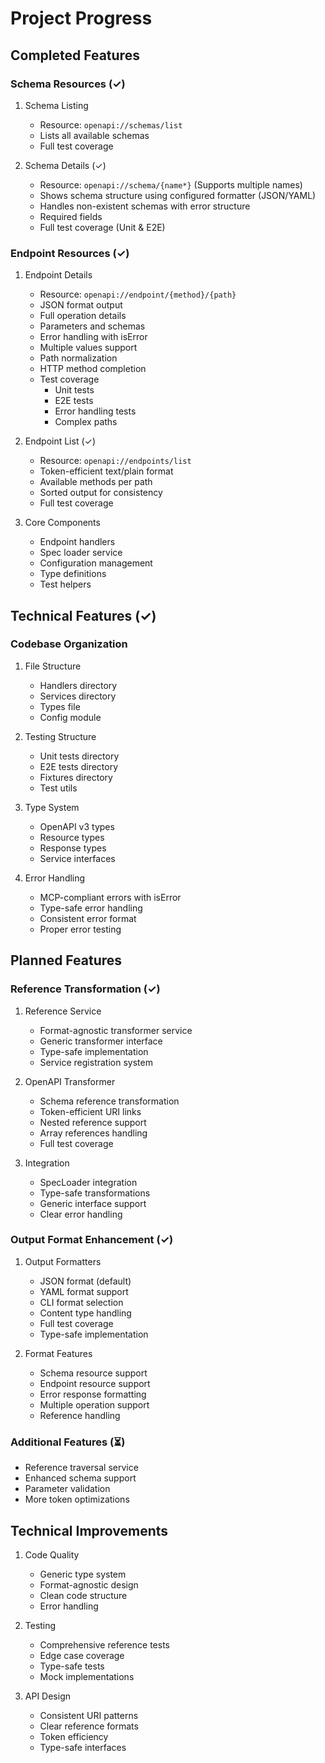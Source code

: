 # Project Progress

## Completed Features

### Schema Resources (✓)
1. Schema Listing
   - Resource: `openapi://schemas/list`
   - Lists all available schemas
   - Full test coverage

2. Schema Details (✓)
   - Resource: `openapi://schema/{name*}` (Supports multiple names)
   - Shows schema structure using configured formatter (JSON/YAML)
   - Handles non-existent schemas with error structure
   - Required fields
   - Full test coverage (Unit & E2E)

### Endpoint Resources (✓)
1. Endpoint Details
   - Resource: `openapi://endpoint/{method}/{path}`
   - JSON format output
   - Full operation details
   - Parameters and schemas
   - Error handling with isError
   - Multiple values support
   - Path normalization
   - HTTP method completion
   - Test coverage
     - Unit tests
     - E2E tests
     - Error handling tests
     - Complex paths

2. Endpoint List (✓)
   - Resource: `openapi://endpoints/list`
   - Token-efficient text/plain format
   - Available methods per path
   - Sorted output for consistency
   - Full test coverage

3. Core Components
   - Endpoint handlers
   - Spec loader service
   - Configuration management
   - Type definitions
   - Test helpers

## Technical Features (✓)

### Codebase Organization
1. File Structure
   - Handlers directory
   - Services directory
   - Types file
   - Config module

2. Testing Structure
   - Unit tests directory
   - E2E tests directory
   - Fixtures directory
   - Test utils

3. Type System
   - OpenAPI v3 types
   - Resource types
   - Response types
   - Service interfaces

4. Error Handling
   - MCP-compliant errors with isError
   - Type-safe error handling
   - Consistent error format
   - Proper error testing

## Planned Features

### Reference Transformation (✓)
1. Reference Service
   - Format-agnostic transformer service
   - Generic transformer interface
   - Type-safe implementation
   - Service registration system

2. OpenAPI Transformer
   - Schema reference transformation
   - Token-efficient URI links
   - Nested reference support
   - Array references handling
   - Full test coverage

3. Integration
   - SpecLoader integration
   - Type-safe transformations
   - Generic interface support
   - Clear error handling

### Output Format Enhancement (✓)
1. Output Formatters
   - JSON format (default)
   - YAML format support
   - CLI format selection
   - Content type handling
   - Full test coverage
   - Type-safe implementation

2. Format Features
   - Schema resource support
   - Endpoint resource support
   - Error response formatting
   - Multiple operation support
   - Reference handling

### Additional Features (⏳)
- Reference traversal service
- Enhanced schema support
- Parameter validation
- More token optimizations

## Technical Improvements
1. Code Quality
   - Generic type system
   - Format-agnostic design
   - Clean code structure
   - Error handling

2. Testing
   - Comprehensive reference tests
   - Edge case coverage
   - Type-safe tests
   - Mock implementations

3. API Design
   - Consistent URI patterns
   - Clear reference formats
   - Token efficiency
   - Type-safe interfaces
